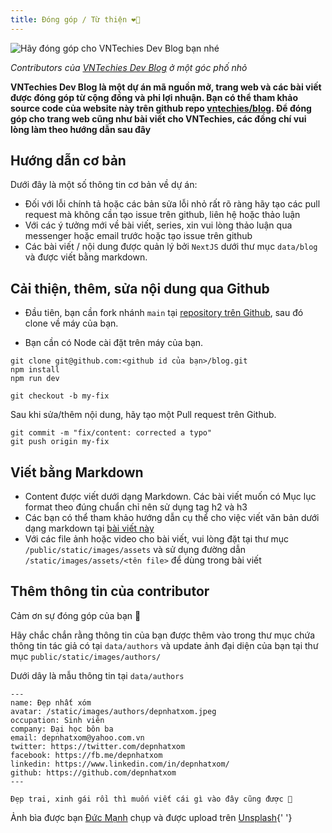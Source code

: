 ```yaml
---
title: Đóng góp / Từ thiện ❤️‍🔥
---
```


![Hãy đóng góp cho VNTechies Dev Blog bạn nhé](/public/static/images/contribute.png)

_Contributors của [VNTechies Dev Blog](https://vntechies.dev/) ở một góc phố nhỏ_

**VNTechies Dev Blog là một dự án mã nguồn mở, trang web và các bài viết được đóng góp từ cộng đồng và phi lợi nhuận.
Bạn có thể tham khảo source code của website này trên github repo [vntechies/blog](https://github.com/vntechies/blog).
Để đóng góp cho trang web cũng như bài viết cho VNTechies, các đồng chí vui lòng làm theo hướng dẫn sau đây**

## Hướng dẫn cơ bản

Dưới đây là một số thông tin cơ bản về dự án:

- Đối với lỗi chính tả hoặc các bản sửa lỗi nhỏ rất rõ ràng hãy tạo các pull request mà không cần tạo issue trên github, liên hệ hoặc thảo luận
- Với các ý tưởng mới về bài viết, series, xin vui lòng thảo luận qua messenger hoặc email trước hoặc tạo issue trên github
- Các bài viết / nội dung được quản lý bởi `NextJS` dưới thư mục `data/blog` và được viết bằng markdown.

## Cải thiện, thêm, sửa nội dung qua Github

- Đầu tiên, bạn cần fork nhánh `main` tại [repository trên Github](https://github.com/vntechies/blog/fork), sau đó clone về máy của bạn.

- Bạn cần có Node cài đặt trên máy của bạn.

```shell:shell
git clone git@github.com:<github id của bạn>/blog.git
npm install
npm run dev

git checkout -b my-fix
```

Sau khi sửa/thêm nội dung, hãy tạo một Pull request trên Github.

```shell:shell
git commit -m "fix/content: corrected a typo"
git push origin my-fix
```

## Viết bằng Markdown

- Content được viết dưới dạng Markdown. Các bài viết muốn có Mục lục format theo đúng chuẩn chỉ nên sử dụng tag h2 và h3
- Các bạn có thể tham khảo hướng dẫn cụ thể cho việc viết văn bản dưới dạng markdown tại [bài viết này](https://tailwind-nextjs-starter-blog.vercel.app/blog/github-markdown-guide)
- Với các file ảnh hoặc video cho bài viết, vui lòng đặt tại thư mục `/public/static/images/assets` và sử dụng đường dẫn `/static/images/assets/<tên file>` để dùng trong bài viết

## Thêm thông tin của contributor

Cảm ơn sự đóng góp của bạn 🙏

Hãy chắc chắn rằng thông tin của bạn được thêm vào trong thư mục chứa thông tin tác giả có tại `data/authors`
và update ảnh đại diện của bạn tại thư mục `public/static/images/authors/`

Dưới dây là mẫu thông tin tại `data/authors`

```md:đẹpnhấtxóm.mdx
---
name: Đẹp nhất xóm
avatar: /static/images/authors/depnhatxom.jpeg
occupation: Sinh viên
company: Đại học bôn ba
email: depnhatxom@yahoo.com.vn
twitter: https://twitter.com/depnhatxom
facebook: https://fb.me/depnhatxom
linkedin: https://www.linkedin.com/in/depnhatxom/
github: https://github.com/depnhatxom
---

Đẹp trai, xinh gái rồi thì muốn viết cái gì vào đây cũng được 😬

```


  Ảnh bìa được bạn [Đức
  Mạnh](https://unsplash.com/@duzmanh26?utm_source=unsplash&utm_medium=referral&utm_content=creditCopyText)
  chụp và được upload trên
  [Unsplash](https://unsplash.com/s/photos/vietnam-people?utm_source=unsplash&utm_medium=referral&utm_content=creditCopyText){' '}
